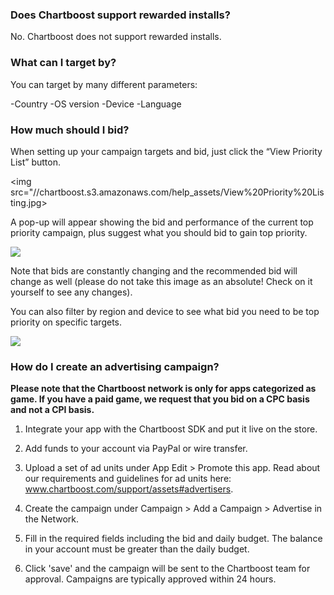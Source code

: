  <h3 id="rewardinstall">Does Chartboost support rewarded installs?</h3>

No. Chartboost does not support rewarded installs.

<h3 id="targeting">What can I target by?</h3>

You can target by many different parameters:

-Country
-OS version
-Device
-Language

<h3 id="bid">How much should I bid?</h3>

When setting up your campaign targets and bid, just click the “View Priority List” button.

<img src="//chartboost.s3.amazonaws.com/help_assets/View%20Priority%20Listing.jpg>

 A pop-up will appear showing the bid and performance of the current top priority campaign, plus suggest what you should bid to gain top priority.  

<img src="//chartboost.s3.amazonaws.com/help_assets/Popup.jpg"/>

Note that bids are constantly changing and the recommended bid will change as well (please do not take this image as an absolute! Check on it yourself to see any changes).

You can also filter by region and device to see what bid you need to be top priority on specific targets.

<img src="//chartboost.s3.amazonaws.com/help_assets/Region%20country.jpg"/>

<h3 id="advertising">How do I create an advertising campaign?</h3>

**Please note that the Chartboost network is only for apps categorized as game.  If you have a paid game, we request that you bid on a CPC basis and not a CPI basis.**

1. Integrate your app with the Chartboost SDK and put it live on the store.

2. Add funds to your account via PayPal or wire transfer.

3. Upload a set of ad units under App Edit > Promote this app.  Read about our requirements and guidelines for ad units here: www.chartboost.com/support/assets#advertisers.

4. Create the campaign under Campaign > Add a Campaign > Advertise in the Network.

5. Fill in the required fields including the bid and daily budget.  The balance in your account must be greater than the daily budget.

6. Click 'save' and the campaign will be sent to the Chartboost team for approval.  Campaigns are typically approved within 24 hours.

